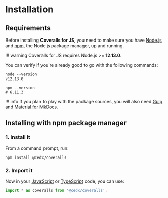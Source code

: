 # Installation

## Requirements
Before installing **Coveralls for JS**, you need to make sure you have [Node.js](https://nodejs.org)
and [npm](https://www.npmjs.com), the Node.js package manager, up and running.

!!! warning
    Coveralls for JS requires Node.js >= **12.13.0**.

You can verify if you're already good to go with the following commands:

```shell
node --version
v12.13.0

npm --version
# 6.11.3
```

!!! info
    If you plan to play with the package sources, you will also need
    [Gulp](https://gulpjs.com) and [Material for MkDocs](https://squidfunk.github.io/mkdocs-material).

## Installing with npm package manager

### 1. Install it
From a command prompt, run:

```shell
npm install @cedx/coveralls
```

### 2. Import it
Now in your [JavaScript](https://developer.mozilla.org/en-US/docs/Web/JavaScript) or [TypeScript](https://www.typescriptlang.org) code, you can use:

```typescript
import * as coveralls from '@cedx/coveralls';
```
